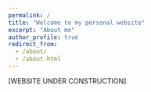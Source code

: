 ```yaml
---
permalink: /
title: "Welcome to my personal website"
excerpt: "About me"
author_profile: true
redirect_from:
  - /about/
  - /about.html
---
```



[WEBSITE UNDER CONSTRUCTION]
